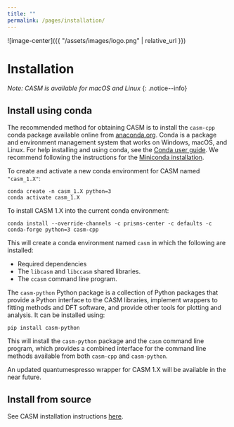 ```yaml
---
title: ""
permalink: /pages/installation/
---
```


![image-center]({{ "/assets/images/logo.png" | relative_url }})

# Installation

_Note: CASM is available for macOS and Linux_
{: .notice--info}

## Install using conda


The recommended method for obtaining CASM is to install the ``casm-cpp`` conda package available online from [anaconda.org](https://anaconda.org/prisms-center). Conda is a package and environment management system that works on Windows, macOS, and Linux. For help installing and using conda, see the [Conda user guide](https://conda.io/projects/conda/en/latest/user-guide/index.html). We recommend following the instructions for the [Miniconda installation](https://conda.io/projects/conda/en/latest/user-guide/install/index.html).

To create and activate a new conda environment for CASM named `"casm_1.X"`:

    conda create -n casm_1.X python=3
    conda activate casm_1.X

To install CASM 1.X into the current conda environment:

    conda install --override-channels -c prisms-center -c defaults -c conda-forge python=3 casm-cpp

This will create a conda environment named `casm` in which the following are installed:

- Required dependencies
- The `libcasm` and `libccasm` shared libraries.
- The ``ccasm`` command line program.

The ``casm-python`` Python package is a collection of Python packages that provide a Python interface to the CASM libraries, implement wrappers to fitting methods and DFT software, and provide other tools for plotting and analysis. It can be installed using:

    pip install casm-python

This will install the `casm-python` package and the `casm` command line program, which provides a combined interface for the command line methods available from both `casm-cpp` and `casm-python`.

An updated quantumespresso wrapper for CASM 1.X will be available in the near future.

## Install from source

See CASM installation instructions [here](https://github.com/prisms-center/CASMcode/blob/1.X/INSTALL.md).
